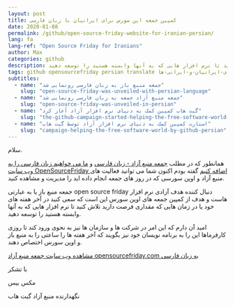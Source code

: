 ```yaml
---
layout: post
title: کمپین جمعه اپن سورس برای ایرانیان با زبان فارسی
date: 2020-01-08
permalink: /github/open-source-friday-website-for-iranian-persian/
lang: fa
lang-ref: "Open Source Friday for Iranians"
author: Max
categories: github
description: جمعه منبع باز با هدف آزادی نرم افزار هاست و هدف از کمپین جمعه های اوپن سورس این است که سعی کنید در آخر هفته های خود یا در زمین هایی که مقداری فرصت دارید تلاش کنید تا نرم افزار هایی که به آنها وابسته هستید را توسعه دهید.
tags: github opensourcefriday persian translate جمعه-منبع-باز-چیست جمعه-اوپن-سورس-چه-فایده-ای-دارد جمعه-اوپن-سورس-در-ایران اوپن-سورس-فرایدی-اینبار-از-فارسی-زبانان-حمایت-می-کند زبان-فارسی-در-وب-سایت-کمپین-جمعه-منبع-باز-و-اوپن-سورس-رونمایی-شد آیا-گیت-هاب-با-ایرانیان-مشکل-دارد فعالیت-های-گیت-هاب-و-جمعه-منبع-باز-برای-ایرانیان-و-ایرانی-ها
subtitles:
  - name: "جمعه منبع باز به زبان فارسی رونمایی شد"
    slug: "open-source-friday-was-unveiled-with-persian-language"
  - name: "جمعه منبع آزاد جمعه به زبان فارسی رونمایی شد"
    slug: "open-source-friday-was-unveiled-in-persian"
  - name: "گیت هاب کمپین کمک به دنیای نرم افزار آزاد آغاز کرد"
    slug: "the-github-campaign-started-helping-the-free-software-world-persian"
  - name: "استارت کمپین کمک به دنیای نرم افزار آزاد توسط گیت هاب"
    slug: "campaign-helping-the-free-software-world-by-github-persian"
---
```


سلام.

همانطور که در مطلب [جمعه منبع آزاد - زبان فارسی](https://fa.maxbase.org/github/open-source-friday-persian/) و [ما می خواهیم زبان فارسی را به وب سایت OpenSourceFriday اضافه کنیم](https://fa.maxbase.org/github/we-want-add-persian-language-to-opensourcefriday-website/) گفته بودم اکنون شما می توانید فعالیت های منبع آزاد و اوپن سورسی که در روز های جمعه انجام داده اید را مدیریت و مشاهده کنید.


جمعه منبع باز یا به عبارتی open source friday دنبال کننده هدف آزادی نرم افزار هاست و هدف از کمپین جمعه های اوپن سورس این است که سعی کنید در آخر هفته های خود یا در زمان هایی که مقداری فرصت دارید تلاش کنید تا نرم افزار هایی که به آنها وابسته هستید را توسعه دهید.

امید آن دارم که این امر در شرکت ها و سازمان ها نیز به نحوی ورود کند تا روزی کارفرماها این را به برنامه نویسان خود نیز بگویند که آخر هفته ها را ساعتی را به منبع باز و اوپن سورس اختصاص دهند.

[مشاهده وب سایت جمعه منبع آزاد opensourcefriday.com به زبان فارسی](https://opensourcefriday.com/?locale=fa)

با تشکر

مکس بیس

نگهدارنده منبع آزاد گیت هاب
